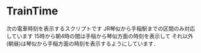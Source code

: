 TrainTime
=========
次の電車時刻を表示するスクリプトです
JR琴似から手稲駅までの区間のみ対応しています
15時から朝4時の間は手稲から琴似方面の時刻を表示して
それ以外(朝昼)は琴似から手稲方面の時刻を表示するようにしています．


